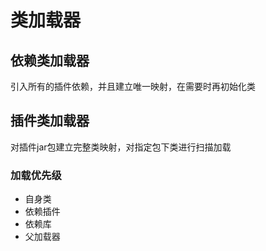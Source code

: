 # 类加载器

## 依赖类加载器

引入所有的插件依赖，并且建立唯一映射，在需要时再初始化类

## 插件类加载器

对插件jar包建立完整类映射，对指定包下类进行扫描加载

### 加载优先级

- 自身类
- 依赖插件
- 依赖库
- 父加载器

